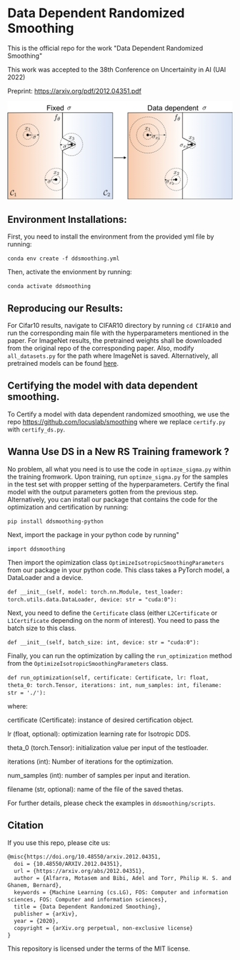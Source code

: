 # Data Dependent Randomized Smoothing
This is the official repo for the work "Data Dependent Randomized Smoothing"

This work was accepted to the 38th Conference on Uncertainity in AI (UAI 2022)

Preprint: https://arxiv.org/pdf/2012.04351.pdf

![plot](./pull.png)

## Environment Installations:
First, you need to install the environment from the provided yml file by running:

`conda env create -f ddsmoothing.yml`

Then, activate the envionment by running:

`conda activate ddsmoothing`

## Reproducing our Results:

For Cifar10 results, navigate to CIFAR10 directory by running `cd CIFAR10` and run the corresponding main file with the hyperparameters mentioned in the paper. For ImageNet results, the pretrained weights shall be downloaded from the original repo of the corresponding paper. Also, modify `all_datasets.py` for the path where ImageNet is saved. Alternatively, all pretrained models can be found [here](https://drive.google.com/drive/folders/1t4IGRDmQ_qA8UVhkJYa3RWXFM6v-5vm5?usp=sharing).

## Certifying the model with data dependent smoothing.

To Certify a model with data dependent randomized smoothing, we use the repo https://github.com/locuslab/smoothing where we replace `certify.py` with `certify_ds.py`. 

## Wanna Use DS in a New RS Training framework ?

No problem, all what you need is to use the code in `optimze_sigma.py` within the training fromwork. Upon training, run `optimze_sigma.py` for the samples in the test set with propper setting of the hyperparameters. Certify the final model with the output parameters gotten from the previous step. Alternatively, you can install our package that contains the code for the optimization and certification by running:

`pip install ddsmoothing-python`

Next, import the package in your python code by running"

`import ddsmoothing`

Then import the opimization class `OptimizeIsotropicSmoothingParameters` from our package in your python code. This class takes a PyTorch model, a DataLoader and a device. 

`def __init__(self, model: torch.nn.Module, test_loader: torch.utils.data.DataLoader, device: str = "cuda:0"):`


Next, you need to define the `Certificate` class (either `L2Certificate` or `L1Certificate` depending on the norm of interest). You need to pass the batch size to this class.

`def __init__(self, batch_size: int, device: str = "cuda:0"):`

Finally, you can run the optimization by calling the `run_optimization` method from the `OptimizeIsotropicSmoothingParameters` class.

`def run_optimization(self, certificate: Certificate, lr: float, theta_0: torch.Tensor, iterations: int, num_samples: int, filename: str = './'):`

where:


certificate (Certificate): instance of desired certification object.

lr (float, optional): optimization learning rate for Isotropic DDS.

theta_0 (torch.Tensor): initialization value per input of the testloader.

iterations (int): Number of iterations for the optimization.

num_samples (int): number of samples per input and iteration.

filename (str, optional): name of the file of the saved thetas.


For further details, please check the examples in `ddsmoothing/scripts`.

## Citation

If you use this repo, please cite us:
```
@misc{https://doi.org/10.48550/arxiv.2012.04351,
  doi = {10.48550/ARXIV.2012.04351},
  url = {https://arxiv.org/abs/2012.04351},
  author = {Alfarra, Motasem and Bibi, Adel and Torr, Philip H. S. and Ghanem, Bernard},
  keywords = {Machine Learning (cs.LG), FOS: Computer and information sciences, FOS: Computer and information sciences},
  title = {Data Dependent Randomized Smoothing},
  publisher = {arXiv},
  year = {2020},
  copyright = {arXiv.org perpetual, non-exclusive license}
}

```

This repository is licensed under the terms of the MIT license.
